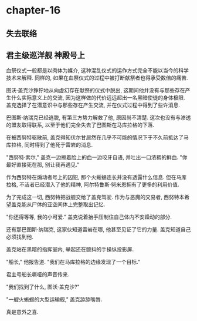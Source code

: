 # chapter-16

## 失去联络

## 君主级巡洋舰 神殿号上

血祭仪式一般都是以肉体为媒介, 这种混乱仪式的运作方式完全不能以当今的科学技术来解释. 同样的, 如果在血祭仪式的过程中被打断献祭者也得承受数倍的痛苦.

图沃·盖克沙狰狞地从向虚幻存在献祭的仪式中脱出, 这期间他并没有与那些存在产生什么实际意义上的交流, 因为这样做的代价远远超出一名黑暗使徒的身体极限. 盖克选择了在潜意识中与那些存在产生交流, 并在仪式过程中得到了些许消息.

巴图斯·纳瑞克已经逃脱, 有第三方势力解救了他, 原因尚不清楚. 这次也没有与渗透的盟友取得联系, 以至于他们完全失去了巴图斯在马库拉格的下落.

在被西努特驱散前, 盖克得知伏尔甘居然在几乎不可能的情况下于不久前抵达了马库拉格, 同时得到了他死于雷岩的消息.

"西努特·索尔," 盖克一边擦着脸上的血一边咬牙自语, 并吐出一口浓稠的鲜血. "你最好直接死在那, 别让我再遇见."

作为西努特在煽动者号上的囚犯, 那个火蜥蜴连长并没有透露什么信息. 但在马库拉格, 不洁者已经潜入了他的精神, 阿尔特鲁斯·努米恩拥有了更多的利用价值.

为了完成这一切, 西努特把战舰交给了盖克驾驶. 作为与恶魔的交易者, 西努特本希望盖克能从尸体的亚空间体上完整取出记忆.

"你还得等等, 我的小可爱." 盖克说着抬手压制住自己体内不安躁动的部分.

还有那巴图斯·纳瑞克, 这家伙知道雷岩在哪, 他甚至见证了它的力量. 盖克知道自己必须找到他.

盖克站在黑暗的指挥室内, 举起还在颤抖的手操纵投影屏.

"船长," 他报告道. "我们在马库拉格的边缘发现了一个目标."

君主号船长嘶哑的声音传来.

"我们找到了什么, 图沃·盖克沙?"

"一艘火蜥蜴的大型运输舰," 盖克舔舔嘴唇.

真是意外之喜.
